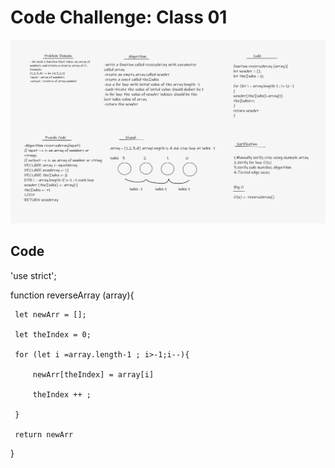  # Code Challenge: Class 01
 
 ![img](Whiteboard.png)



 ## Code 

 'use strict';

 function reverseArray (array){

     let newArr = [];

     let theIndex = 0;

     for (let i =array.length-1 ; i>-1;i--){

         newArr[theIndex] = array[i]

         theIndex ++ ;

     }

     return newArr
     
 }

